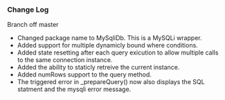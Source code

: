 <h3>Change Log</h3>

<p>Branch off master</p>

<ul>
	<li>Changed package name to MySqliDb. This is a MySQLi wrapper.</li>
	<li>Added support for multiple dynamicly bound where conditions.</li>
	<li>Added state resetting after each query exicution to allow multiple calls to the same connection instance.</li>
	<li>Added the ability to staticly retreive the current instance.</li>
	<li>Added numRows support to the query method.</li>
	<li>The triggered error in _prepareQuery() now also displays the SQL statment and the mysqli error message.</li>
</ul>